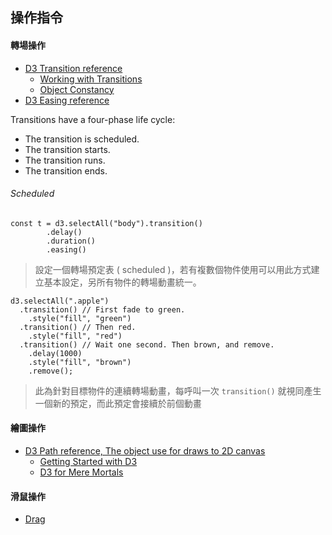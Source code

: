 ## 操作指令

#### 轉場操作

+ [D3 Transition reference](https://github.com/d3/d3-transition/blob/master/README.md#transition_selection)
    - [Working with Transitions](https://bost.ocks.org/mike/transition/)
    - [Object Constancy](https://bost.ocks.org/mike/constancy/)
+ [D3 Easing reference](https://github.com/d3/d3-ease/blob/v2.0.0/README.md)

Transitions have a four-phase life cycle:

+ The transition is scheduled.
+ The transition starts.
+ The transition runs.
+ The transition ends.

###### Scheduled

```
const t = d3.selectAll("body").transition()
        .delay()
        .duration()
        .easing()
```
> 設定一個轉場預定表 ( scheduled )，若有複數個物件使用可以用此方式建立基本設定，另所有物件的轉場動畫統一。

```
d3.selectAll(".apple")
  .transition() // First fade to green.
    .style("fill", "green")
  .transition() // Then red.
    .style("fill", "red")
  .transition() // Wait one second. Then brown, and remove.
    .delay(1000)
    .style("fill", "brown")
    .remove();
```
> 此為針對目標物件的連續轉場動畫，每呼叫一次 ```transition()``` 就視同產生一個新的預定，而此預定會接續於前個動畫


#### 繪圖操作

+ [D3 Path reference, The object use for draws to 2D canvas](https://github.com/d3/d3-path/blob/v2.0.0/README.md)
    - [Getting Started with D3](http://thinkingonthinking.com/Getting-Started-With-D3/)
    - [D3 for Mere Mortals](http://recursion.org/d3-for-mere-mortals)


#### 滑鼠操作

+ [Drag](https://github.com/d3/d3-drag/blob/v2.0.0/README.md)
